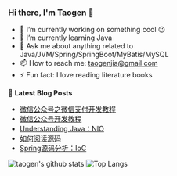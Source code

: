 ### Hi there, I'm Taogen 👋 

- 🔭 I’m currently working on something cool :wink:
- 🌱 I’m currently learning Java
- 💬 Ask me about anything related to Java/JVM/Spring/SpringBoot/MyBatis/MySQL
- 📫 How to reach me: taogenjia@gmail.com
- ⚡ Fun fact: I love reading literature books

📕 **Latest Blog Posts**

<!-- BLOG-POST-LIST:START -->
- [微信公众号之微信支付开发教程](https://taogenjia.com/2020/08/07/wechat-pay-tutorial/)
- [微信公众号开发教程](https://taogenjia.com/2020/07/27/wechat-official-accounts-tutorial/)
- [Understanding Java：NIO](https://taogenjia.com/2020/07/13/Java-understanding-nio/)
- [如何阅读源码](https://taogenjia.com/2020/07/02/how-to-read-source-code/)
- [Spring源码分析：IoC](https://taogenjia.com/2020/07/02/spring-dive-into-source-code-ioc/)
<!-- BLOG-POST-LIST:END -->


![taogen's github stats](https://github-readme-stats.vercel.app/api?username=tagnja&show_icons=true&theme=dracula)
![Top Langs](https://github-readme-stats.vercel.app/api/top-langs/?username=tagnja&layout=compact&theme=dracula)


<!--
**tagnja/tagnja** is a ✨ _special_ ✨ repository because its `README.md` (this file) appears on your GitHub profile.

Here are some ideas to get you started:

- 🔭 I’m currently working on ...
- 🌱 I’m currently learning ...
- 👯 I’m looking to collaborate on ...
- 🤔 I’m looking for help with ...
- 💬 Ask me about ...
- 📫 How to reach me: ...
- 😄 Pronouns: ...
- ⚡ Fun fact: ...
-->
